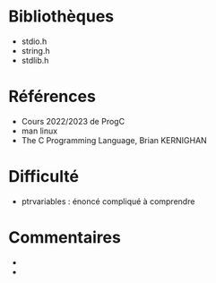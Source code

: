 # Bibliothèques
* stdio.h
* string.h
* stdlib.h

# Références
* Cours 2022/2023 de ProgC
* man linux
* The C Programming Language, Brian KERNIGHAN

# Difficulté
* ptrvariables : énoncé compliqué à comprendre

# Commentaires
* 
* 

